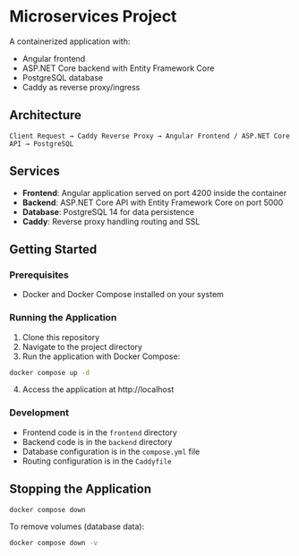 # Microservices Project

A containerized application with:
- Angular frontend
- ASP.NET Core backend with Entity Framework Core
- PostgreSQL database
- Caddy as reverse proxy/ingress

## Architecture

```
Client Request → Caddy Reverse Proxy → Angular Frontend / ASP.NET Core API → PostgreSQL
```

## Services

- **Frontend**: Angular application served on port 4200 inside the container
- **Backend**: ASP.NET Core API with Entity Framework Core on port 5000
- **Database**: PostgreSQL 14 for data persistence
- **Caddy**: Reverse proxy handling routing and SSL

## Getting Started

### Prerequisites

- Docker and Docker Compose installed on your system

### Running the Application

1. Clone this repository
2. Navigate to the project directory
3. Run the application with Docker Compose:

```bash
docker compose up -d
```

4. Access the application at http://localhost

### Development

- Frontend code is in the `frontend` directory
- Backend code is in the `backend` directory
- Database configuration is in the `compose.yml` file
- Routing configuration is in the `Caddyfile`

## Stopping the Application

```bash
docker compose down
```

To remove volumes (database data):

```bash
docker compose down -v
```

